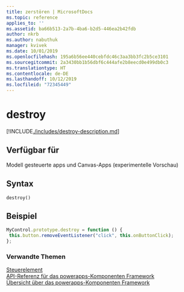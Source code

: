 ```yaml
---
title: zerstören | MicrosoftDocs
ms.topic: reference
applies_to: ''
ms.assetid: ba66b513-2a7b-4ba6-b2d5-446ea2b42fdb
author: nkrb
ms.author: nabuthuk
manager: kvivek
ms.date: 10/01/2019
ms.openlocfilehash: 195a6b56ee440cebfdc46c3aa3bb3fc2b5ce3101
ms.sourcegitcommit: 2a3430bb1b56dbf6c444afe2b8eecd0e499db0c3
ms.translationtype: HT
ms.contentlocale: de-DE
ms.lasthandoff: 10/12/2019
ms.locfileid: "72345449"
---
```

# <a name="destroy"></a>destroy

[!INCLUDE[./includes/destroy-description.md](./includes/destroy-description.md)]

## <a name="available-for"></a>Verfügbar für 

Modell gesteuerte apps und Canvas-Apps (experimentelle Vorschau)

## <a name="syntax"></a>Syntax

`destroy()`

## <a name="example"></a>Beispiel

```javascript
MyControl.prototype.destroy = function () {
 this.button.removeEventListener("click", this.onButtonClick);
};
```

### <a name="related-topics"></a>Verwandte Themen

[Steuerelement](../control.md)<br/>
[API-Referenz für das powerapps-Komponenten Framework](../../reference/index.md)<br/>
[Übersicht über das powerapps-Komponenten Framework](../../overview.md)